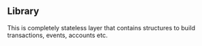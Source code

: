 ## Library

This is completely stateless layer that contains structures to build transactions, 
events, accounts etc. 